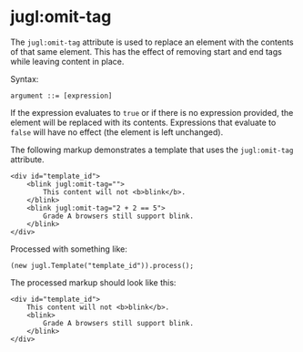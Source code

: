 jugl:omit-tag
=============

The `jugl:omit-tag` attribute is used to replace an element with the contents of
that same element. This has the effect of removing start and end tags while
leaving content in place.

Syntax:

    argument ::= [expression]

If the expression evaluates to `true` or if there is no expression provided, the
element will be replaced with its contents. Expressions that evaluate to `false`
will have no effect (the element is left unchanged).

The following markup demonstrates a template that uses the `jugl:omit-tag`
attribute.

    <div id="template_id">
        <blink jugl:omit-tag="">
            This content will not <b>blink</b>.
        </blink>
        <blink jugl:omit-tag="2 + 2 == 5">
            Grade A browsers still support blink.
        </blink>
    </div>

Processed with something like:

    (new jugl.Template("template_id")).process();

The processed markup should look like this:

    <div id="template_id">
        This content will not <b>blink</b>.
        <blink>
            Grade A browsers still support blink.
        </blink>
    </div>
